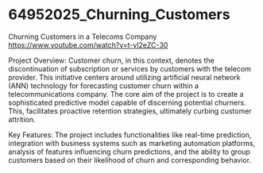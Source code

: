 # 64952025_Churning_Customers
Churning Customers in a Telecoms Company
https://www.youtube.com/watch?v=t-yl2eZC-30

Project Overview:  Customer churn, in this context, denotes the discontinuation of subscription or services by customers with the telecom provider. This initiative centers around utilizing artificial neural network (ANN) technology for forecasting customer churn within a telecommunications company. The core aim of the project is to create a sophisticated predictive model capable of discerning potential churners. This, facilitates proactive retention strategies, ultimately curbing customer attrition.

Key Features: The project includes functionalities like real-time prediction, integration with business systems such as marketing automation platforms, analysis of features influencing churn predictions, and the ability to group customers based on their likelihood of churn and corresponding behavior.
